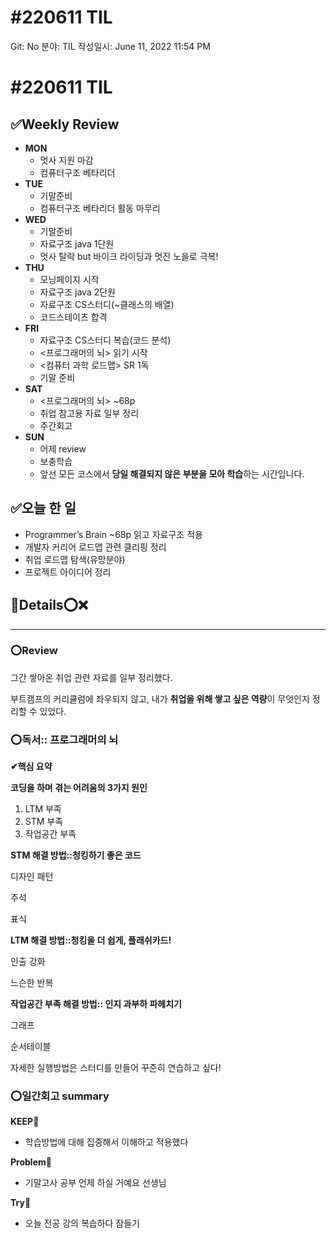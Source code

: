 # #220611 TIL

Git: No
분야: TIL
작성일시: June 11, 2022 11:54 PM

# #220611 TIL

## ****✅Weekly Review****

- **MON**
    - 멋사 지원 마감
    - 컴퓨터구조 베타리더
- **TUE**
    - 기말준비
    - 컴퓨터구조 베타리더 활동 마무리
- **WED**
    - 기말준비
    - 자료구조 java 1단원
    - 멋사 탈락 but 바이크 라이딩과 멋진 노을로 극복!
- **THU**
    - 모닝페이지 시작
    - 자료구조 java 2단원
    - 자료구조 CS스터디(~클래스의 배열)
    - 코드스테이츠 합격
- **FRI**
    - 자료구조 CS스터디 복습(코드 분석)
    - <프로그래머의 뇌> 읽기 시작
    - <컴퓨터 과학 로드맵> SR 1독
    - 기말 준비
- **SAT**
    - <프로그래머의 뇌> ~68p
    - 취업 참고용 자료 일부 정리
    - 주간회고
- **SUN**
    - 어제 review
    - 보충학습
    - 앞선 모든 코스에서 **당일 해결되지 않은 부분을 모아 학습**하는 시간입니다.
    

## ****✅오늘 한 일****

- Programmer’s Brain ~68p 읽고 자료구조 적용
- 개발자 커리어 로드맵 관련 클리핑 정리
- 취업 로드맵 탐색(유망분야)
- 프로젝트 아이디어 정리

## 💌Details⭕❌

---

### ⭕Review

그간 쌓아온 취업 관련 자료를 일부 정리했다.

부트캠프의 커리큘럼에 좌우되지 않고, 내가 **취업을 위해 쌓고 싶은 역량**이 무엇인지 정리할 수 있었다.

### ⭕독서:: 프로그래머의 뇌

**✔핵심 요약**

**코딩을 하며 겪는 어려움의 3가지 원인**

1. LTM 부족
2. STM 부족
3. 작업공간 부족

**STM 해결 방법::청킹하기 좋은 코드**

디자인 패턴

주석

표식

**LTM 해결 방법::청킹을 더 쉽게, 플래쉬카드!**

인출 강화

느슨한 반복

**작업공간 부족 해결 방법:: 인지 과부하 파헤치기**

그래프

순서테이블

자세한 실행방법은 스터디를 만들어 꾸준히 연습하고 싶다! 

### ⭕일간회고 summary

**KEEP🚩**

- 학습방법에 대해 집중해서 이해하고 적용했다

**Problem🚨**

- 기말고사 공부 언제 하실 거예요 선생님

**Try🌱**

- 오늘 전공 강의 복습하다 잠들기